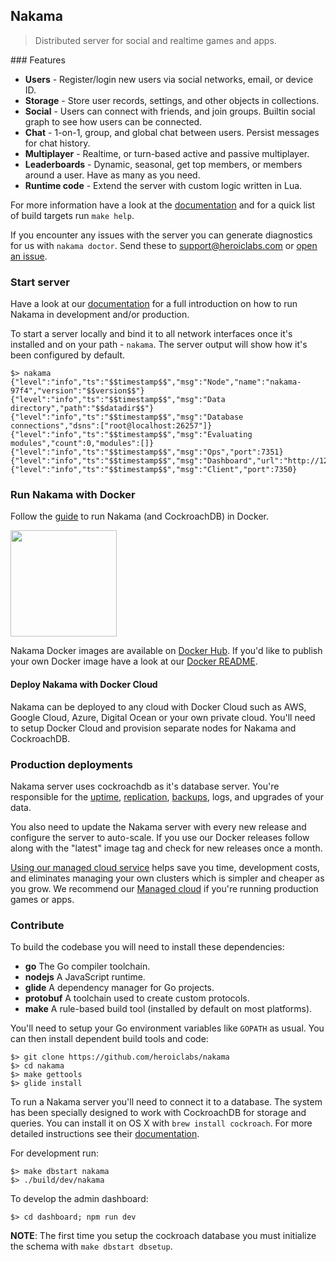 ## Nakama

> Distributed server for social and realtime games and apps.

### Features

* **Users** - Register/login new users via social networks, email, or device ID.
* **Storage** - Store user records, settings, and other objects in collections.
* **Social** - Users can connect with friends, and join groups. Builtin social graph to see how users can be connected.
* **Chat** - 1-on-1, group, and global chat between users. Persist messages for chat history.
* **Multiplayer** - Realtime, or turn-based active and passive multiplayer.
* **Leaderboards** - Dynamic, seasonal, get top members, or members around a user. Have as many as you need.
* **Runtime code** - Extend the server with custom logic written in Lua.

For more information have a look at the [documentation](https://heroiclabs.com/docs/) and for a quick list of build targets run `make help`.

If you encounter any issues with the server you can generate diagnostics for us with `nakama doctor`. Send these to support@heroiclabs.com or [open an issue](https://github.com/heroiclabs/nakama/issues).

### Start server

Have a look at our [documentation](https://heroiclabs.com/docs/running-nakama/) for a full introduction on how to run Nakama in development and/or production.

To start a server locally and bind it to all network interfaces once it's installed and on your path - `nakama`. The server output will show how it's been configured by default.

```
$> nakama
{"level":"info","ts":"$$timestamp$$","msg":"Node","name":"nakama-97f4","version":"$$version$$"}
{"level":"info","ts":"$$timestamp$$","msg":"Data directory","path":"$$datadir$$"}
{"level":"info","ts":"$$timestamp$$","msg":"Database connections","dsns":["root@localhost:26257"]}
{"level":"info","ts":"$$timestamp$$","msg":"Evaluating modules","count":0,"modules":[]}
{"level":"info","ts":"$$timestamp$$","msg":"Ops","port":7351}
{"level":"info","ts":"$$timestamp$$","msg":"Dashboard","url":"http://127.0.0.1:7351"}
{"level":"info","ts":"$$timestamp$$","msg":"Client","port":7350}
```

### Run Nakama with Docker

Follow the [guide](https://heroiclabs.com/docs/install/docker/) to run Nakama (and CockroachDB) in Docker.

<a href="https://heroiclabs.com/docs/install/docker/"><img src="https://upload.wikimedia.org/wikipedia/commons/7/79/Docker_%28container_engine%29_logo.png" width="170"></a>

Nakama Docker images are available on [Docker Hub](http://hub.docker.com/r/heroiclabs/nakama/). If you'd like to publish your own Docker image have a look at our [Docker README](https://github.com/heroiclabs/nakama/blob/master/install/docker/README.md).

#### Deploy Nakama with Docker Cloud

Nakama can be deployed to any cloud with Docker Cloud such as AWS, Google Cloud, Azure, Digital Ocean or your own private cloud. You'll need to setup Docker Cloud and provision separate nodes for Nakama and CockroachDB.

### Production deployments

Nakama server uses cockroachdb as it's database server. You're responsible for the [uptime](https://en.wikipedia.org/wiki/Uptime), [replication](https://en.wikipedia.org/wiki/Replication_(computing)), [backups](https://en.wikipedia.org/wiki/Backup), logs, and upgrades of your data.

You also need to update the Nakama server with every new release and configure the server to auto-scale. If you use our Docker releases follow along with the "latest" image tag and check for new releases once a month.

[Using our managed cloud service](https://heroiclabs.com/managed-cloud/) helps save you time, development costs, and eliminates managing your own clusters which is simpler and cheaper as you grow. We recommend our [Managed cloud](https://heroiclabs.com/managed-cloud/) if you're running production games or apps.

### Contribute

To build the codebase you will need to install these dependencies:

* __go__ The Go compiler toolchain.
* __nodejs__ A JavaScript runtime.
* __glide__ A dependency manager for Go projects.
* __protobuf__ A toolchain used to create custom protocols.
* __make__ A rule-based build tool (installed by default on most platforms).

You'll need to setup your Go environment variables like `GOPATH` as usual. You can then install dependent build tools and code:

```
$> git clone https://github.com/heroiclabs/nakama
$> cd nakama
$> make gettools
$> glide install
```

To run a Nakama server you'll need to connect it to a database. The system has been specially designed to work with CockroachDB for storage and queries. You can install it on OS X with `brew install cockroach`. For more detailed instructions see their [documentation](https://www.cockroachlabs.com/docs/install-cockroachdb.html).

For development run:

```
$> make dbstart nakama
$> ./build/dev/nakama
```

To develop the admin dashboard:
```
$> cd dashboard; npm run dev
```

__NOTE__: The first time you setup the cockroach database you must initialize the schema with `make dbstart dbsetup`.
